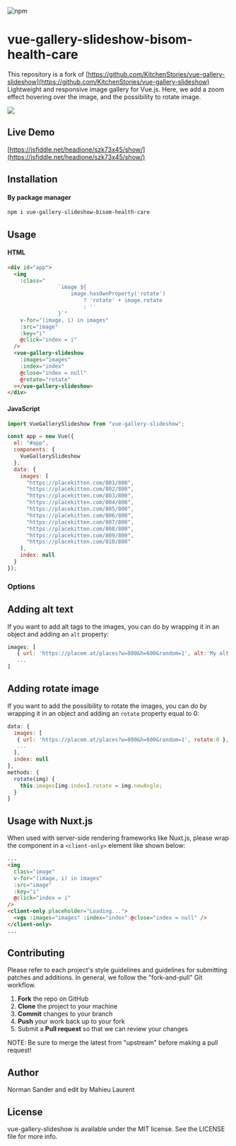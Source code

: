 ![npm](https://img.shields.io/npm/dt/vue-gallery-slideshow.svg)

# vue-gallery-slideshow-bisom-health-care

This repository is a fork of [https://github.com/KitchenStories/vue-gallery-slideshow](https://github.com/KitchenStories/vue-gallery-slideshow)
Lightweight and responsive image gallery for Vue.js.
Here, we add a zoom effect hovering over the image, and the possibility to rotate image.

![](https://github.com/KitchenStories/vue-gallery-slideshow/blob/master/images/demo.gif)

## Live Demo

[https://jsfiddle.net/headione/szk73x45/show/](https://jsfiddle.net/headione/szk73x45/show/)

## Installation

#### By package manager

```bash
npm i vue-gallery-slideshow-bisom-health-care
```

## Usage

#### HTML

```html
<div id="app">
  <img
    :class="
				`image ${
					image.hasOwnProperty('rotate')
						? 'rotate' + image.rotate
						: ''
				}`"
    v-for="(image, i) in images"
    :src="image"
    :key="i"
    @click="index = i"
  />
  <vue-gallery-slideshow
    :images="images"
    :index="index"
    @close="index = null"
    @rotate="rotate"
  ></vue-gallery-slideshow>
</div>
```

#### JavaScript

```javascript
import VueGallerySlideshow from "vue-gallery-slideshow";

const app = new Vue({
  el: "#app",
  components: {
    VueGallerySlideshow
  },
  data: {
    images: [
      "https://placekitten.com/801/800",
      "https://placekitten.com/802/800",
      "https://placekitten.com/803/800",
      "https://placekitten.com/804/800",
      "https://placekitten.com/805/800",
      "https://placekitten.com/806/800",
      "https://placekitten.com/807/800",
      "https://placekitten.com/808/800",
      "https://placekitten.com/809/800",
      "https://placekitten.com/810/800"
    ],
    index: null
  }
});
```

### Options

## Adding alt text

If you want to add alt tags to the images, you can do by wrapping it in an object and adding an `alt` property:

```javascript
images: [
   { url: 'https://placem.at/places?w=800&h=600&random=1', alt:'My alt text' },
   ...
]
```

## Adding rotate image

If you want to add the possibility to rotate the images, you can do by wrapping it in an object and adding an `rotate` property equal to 0:

```javascript
data: {
  images: [
   { url: 'https://placem.at/places?w=800&h=600&random=1', rotate:0 },
   ...
  ],
  index: null
},
methods: {
  rotate(img) {
    this.images[img.index].rotate = img.newAngle;
  }
}
```

## Usage with Nuxt.js

When used with server-side rendering frameworks like Nuxt.js, please wrap the component in a `<client-only>` element like shown below:

```html
...
<img
  class="image"
  v-for="(image, i) in images"
  :src="image"
  :key="i"
  @click="index = i"
/>
<client-only placeholder="Loading...">
  <vgs :images="images" :index="index" @close="index = null" />
</client-only>
...
```

## Contributing

Please refer to each project's style guidelines and guidelines for submitting patches and additions. In general, we follow the "fork-and-pull" Git workflow.

1. **Fork** the repo on GitHub
2. **Clone** the project to your machine
3. **Commit** changes to your branch
4. **Push** your work back up to your fork
5. Submit a **Pull request** so that we can review your changes

NOTE: Be sure to merge the latest from "upstream" before making a pull request!

## Author

Norman Sander and edit by Mahieu Laurent

## License

vue-gallery-slideshow is available under the MIT license. See the LICENSE file for more info.
